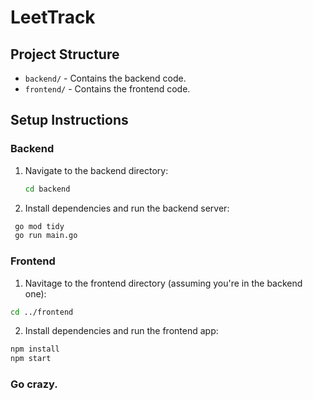 # LeetTrack

## Project Structure

- `backend/` - Contains the backend code.
- `frontend/` - Contains the frontend code.

## Setup Instructions

### Backend

1. Navigate to the backend directory:
   ```bash
   cd backend
   ```

2. Install dependencies and run the backend server:
 ```bash
  go mod tidy
  go run main.go
```


### Frontend

1. Navitage to the frontend directory (assuming you're in the backend one):
  ```bash
  cd ../frontend
```
2. Install dependencies and run the frontend app:
  ```bash
  npm install
  npm start
```


### Go crazy. 
